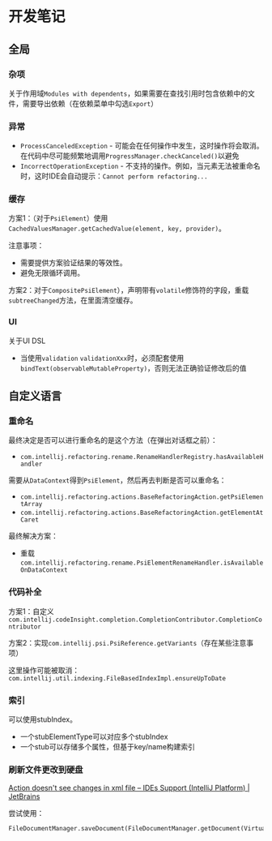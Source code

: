 # 开发笔记

## 全局

### 杂项

关于作用域`Modules with dependents`，如果需要在查找引用时包含依赖中的文件，需要导出依赖（在依赖菜单中勾选`Export`）

### 异常

* `ProcessCanceledException` - 可能会在任何操作中发生，这时操作将会取消。在代码中尽可能频繁地调用`ProgressManager.checkCanceled()`以避免
* `IncorrectOperationException` - 不支持的操作。例如，当元素无法被重命名时，这时IDE会自动提示：`Cannot perform refactoring...`

### 缓存

方案1：（对于`PsiElement`）使用`CachedValuesManager.getCachedValue(element, key, provider)`。

注意事项：
* 需要提供方案验证结果的等效性。
* 避免无限循环调用。

方案2：对于`CompositePsiElement`），声明带有`volatile`修饰符的字段，重载`subtreeChanged`方法，在里面清空缓存。

### UI

关于UI DSL

* 当使用`validation` `validationXxx`时，必须配套使用`bindText(observableMutableProperty)`，否则无法正确验证修改后的值

## 自定义语言

### 重命名

最终决定是否可以进行重命名的是这个方法（在弹出对话框之前）：

* `com.intellij.refactoring.rename.RenameHandlerRegistry.hasAvailableHandler`

需要从`DataContext`得到`PsiElement`，然后再去判断是否可以重命名：

* `com.intellij.refactoring.actions.BaseRefactoringAction.getPsiElementArray`
* `com.intellij.refactoring.actions.BaseRefactoringAction.getElementAtCaret`

最终解决方案：

* 重载`com.intellij.refactoring.rename.PsiElementRenameHandler.isAvailableOnDataContext`

### 代码补全

方案1：自定义`com.intellij.codeInsight.completion.CompletionContributor.CompletionContributor`

方案2：实现`com.intellij.psi.PsiReference.getVariants`（存在某些注意事项）

这里操作可能被取消：`com.intellij.util.indexing.FileBasedIndexImpl.ensureUpToDate`

### 索引

可以使用stubIndex。

* 一个stubElementType可以对应多个stubIndex
* 一个stub可以存储多个属性，但基于key/name构建索引

### 刷新文件更改到硬盘

[Action doesn't see changes in xml file – IDEs Support (IntelliJ Platform) | JetBrains](https://intellij-support.jetbrains.com/hc/en-us/community/posts/206791625-Action-doesn-t-see-changes-in-xml-file)

尝试使用：

```
FileDocumentManager.saveDocument(FileDocumentManager.getDocument(VirtualFile))
```
